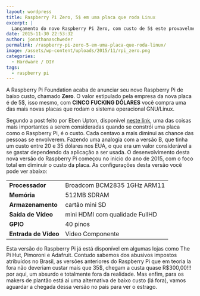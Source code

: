 ```yaml
---
layout: wordpress
title: Raspberry Pi Zero, 5$ em uma placa que roda Linux
excerpt: |
  Lançamento do novo Raspberry Pi Zero, com custo de 5$ este provavelmente é a placa com menor custo que roda Linux
date: 2015-11-30 22:53:32
author: jonathanaschweder
permalink: /raspberry-pi-zero-5-em-uma-placa-que-roda-linux/
image: /assets/wp-content/uploads/2015/11/rpi_zero.png
categories:
  - Hardware / DIY
tags:
  - raspberry pi
---
```


A Raspberry Pi Foundation acaba de anunciar seu novo Raspberry Pi de baixo custo, chamado <strong>Zero</strong>. O valor estipulado pela empresa da nova placa é de 5$, isso mesmo, com <strong>CINCO FUCKING DÓLARES</strong> você compra uma das mais novas placas que rodam o sistema operacional GNU/Linux.<!--more-->


Segundo a post feito por Eben Upton, disponível <a href="https://www.raspberrypi.org/blog/raspberry-pi-zero/" target="_blank">neste link</a>, uma das coisas mais importantes a serem consideradas quando se constrói uma placa como o Raspberry Pi, é o custo. Cada centavo a mais diminui as chance das pessoas se envolverem. Fazendo uma analogia com a versão B, que tinha um custo entre 20 e 35 dólares nos EUA, o que era um valor considerável a se gastar dependendo da aplicação a ser usada.
O desenvolvimento desta nova versão do Raspberry Pi começou no inicio do ano de 2015, com o foco total em diminuir o custo da placa. As configurações desta versão você pode ver abaixo:
<table>
<tbody>
<tr>
<td><strong>Processador</strong></td>
<td>Broadcom BCM2835 1GHz ARM11</td>
</tr>
<tr>
<td><strong>Memória</strong></td>
<td>512MB SDRAM</td>
</tr>
<tr>
<td><strong>Armazenamento</strong></td>
<td>cartão mini SD</td>
</tr>
<tr>
<td><strong>Saída de Vídeo</strong></td>
<td>mini HDMI com qualidade FullHD</td>
</tr>
<tr>
<td><strong>GPIO</strong></td>
<td>40 pinos</td>
</tr>
<tr>
<td><strong>Entrada de Vídeo</strong></td>
<td>Video Componente</td>
</tr>
</tbody>
</table>
Esta versão do Raspberry Pi já está disponível em algumas lojas como The Pi Hut, Pimoroni e Adafruit. Contudo sabemos dos abusivos impostos atribuídos no Brasil, as versões anteriores do Raspberry Pi que em teoria la fora não deveriam custar mais que 35$, chegam a custa quase R$300,00!!! por aqui, um absurdo e totalmente fora da realidade.
Mas enfim, para os makers de plantão está ai uma alternativa de baixo custo (lá fora), vamos aguardar a chegada dessa versão no pais para ver o estrago.
<div id="_booktextmark_tab_id_" style="visibility: hidden;" title="1448798315119"></div>
